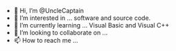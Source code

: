 - 👋 Hi, I’m @UncleCaptain
- 👀 I’m interested in ... software and source code.
- 🌱 I’m currently learning ... Visual Basic and Visual C++
- 💞️ I’m looking to collaborate on ...
- 📫 How to reach me ... 

<!---
UncleCaptain/UncleCaptain is a ✨ special ✨ repository because its `README.md` (this file) appears on your GitHub profile.
You can click the Preview link to take a look at your changes.
--->
